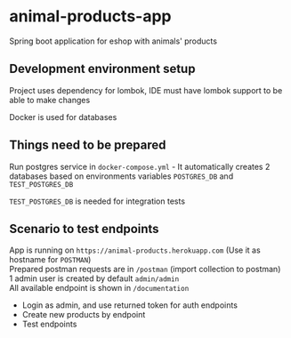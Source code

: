 # animal-products-app
Spring boot application for eshop with animals' products

## Development environment setup
Project uses dependency for lombok, IDE must have lombok support to be able to make changes

Docker is used for databases

## Things need to be prepared
Run postgres service in ``docker-compose.yml`` - It automatically creates 2 databases based on environments variables ``POSTGRES_DB`` and ``TEST_POSTGRES_DB``

``TEST_POSTGRES_DB`` is needed for integration tests

## Scenario to test endpoints
App is running on ``https://animal-products.herokuapp.com`` (Use it as hostname for ``POSTMAN``)\
Prepared postman requests are in ``/postman`` (import collection to postman)\
1 admin user is created by default ``admin/admin``\
All available endpoint is shown in ``/documentation``
  * Login as admin, and use returned token for auth endpoints
  * Create new products by endpoint
  * Test endpoints